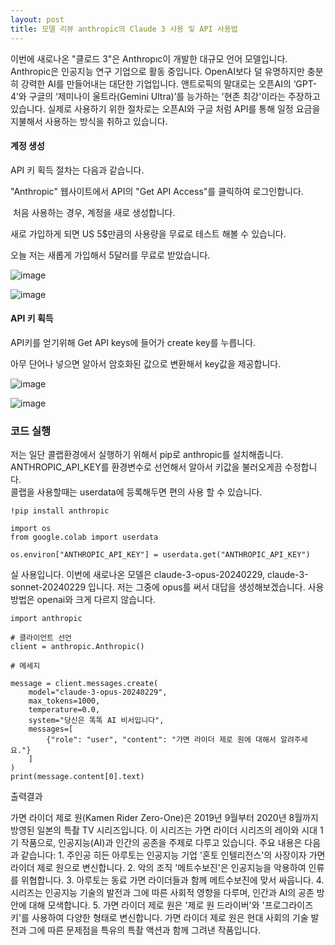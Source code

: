 ```yaml
---
layout: post
title: 모델 리뷰 anthropic의 Claude 3 사용 및 API 사용법
---
```


이번에 새로나온 "클로드 3"은 Anthropıc이 개발한 대규모 언어 모델입니다.
Anthropic은 인공지능 연구 기업으로 활동 중입니다. OpenAI보다 덜 유명하지만 충분히 강력한 AI를 만들어내는 대단한 기업입니다.
앤트로픽의 말대로는 오픈AI의 ‘GPT-4’와 구글의 ‘제미나이 울트라(Gemini Ultra)’를 능가하는 '현존 최강'이라는 주장하고 있습니다.
실제로 사용하기 위한 절차로는 오픈AI와 구글 처럼 API를 통해 일정 요금을 지불해서 사용하는 방식을 취하고 있습니다. 




#### **계정 생성**

API 키 획득 절차는 다음과 같습니다.

"Anthropic" 웹사이트에서 API의 "Get API Access"를 클릭하여 로그인합니다.

 처음 사용하는 경우, 계정을 새로 생성합니다.

새로 가입하게 되면 US 5$만큼의 사용량을 무료로 테스트 해볼 수 있습니다.

오늘 저는 새롭게 가입해서 5달러를 무료로 받았습니다.

![image](https://img1.daumcdn.net/thumb/R1280x0/?scode=mtistory2&fname=https%3A%2F%2Fblog.kakaocdn.net%2Fdn%2Fb9uEj0%2FbtsFyu8JC9e%2FkLlB9b38PcWbvKLxiBpI70%2Fimg.png)


![image](https://img1.daumcdn.net/thumb/R1280x0/?scode=mtistory2&fname=https%3A%2F%2Fblog.kakaocdn.net%2Fdn%2F2JwCW%2FbtsFBbfZCk8%2FaJMdxOqnr4cfpBGk5a9wq1%2Fimg.png)


#### **API 키 획득**

API키를 얻기위해 Get API keys에 들어가 create key를 누릅니다.

아무 단어나 넣으면 알아서 암호화된 값으로 변환해서 key값을 제공합니다.

![image](https://img1.daumcdn.net/thumb/R1280x0/?scode=mtistory2&fname=https%3A%2F%2Fblog.kakaocdn.net%2Fdn%2FQslXt%2FbtsFAveJRJl%2FwGZOwBfEKN3yRzfJ7OgQj1%2Fimg.png)

![image](https://img1.daumcdn.net/thumb/R1280x0/?scode=mtistory2&fname=https%3A%2F%2Fblog.kakaocdn.net%2Fdn%2FBncUc%2FbtsFzedpjzu%2FXhybDKxLD1TkehtdKpApHK%2Fimg.png)


### **코드 실행**

저는 일단 콜랩환경에서 실행하기 위해서 pip로 anthropic를 설치해줍니다.  
ANTHROPIC\_API\_KEY를 환경변수로 선언해서 알아서 키값을 불러오게끔 수정합니다.  
콜랩을 사용할때는 userdata에 등록해두면 편의 사용 할 수 있습니다.

```
!pip install anthropic
```

```
import os
from google.colab import userdata

os.environ["ANTHROPIC_API_KEY"] = userdata.get("ANTHROPIC_API_KEY")
```

실 사용입니다. 이번에 새로나온 모델은 claude-3-opus-20240229, claude-3-sonnet-20240229 입니다. 저는 그중에 opus를 써서 대답을 생성해보겠습니다. 사용방법은 openai와 크게 다르지 않습니다.

```
import anthropic

# 클라이언트 선언
client = anthropic.Anthropic()

# 메세지

message = client.messages.create(
    model="claude-3-opus-20240229",
    max_tokens=1000,
    temperature=0.0,
    system="당신은 똑똑 AI 비서입니다",
    messages=[
        {"role": "user", "content": "가면 라이더 제로 원에 대해서 알려주세요."}
    ]
)
print(message.content[0].text)
```
출력결과

가면 라이더 제로 원(Kamen Rider Zero-One)은 2019년 9월부터 2020년 8월까지 방영된 일본의 특촬 TV 시리즈입니다. 이 시리즈는 가면 라이더 시리즈의 레이와 시대 1기 작품으로, 인공지능(AI)과 인간의 공존을 주제로 다루고 있습니다. 주요 내용은 다음과 같습니다: 1. 주인공 히든 아루토는 인공지능 기업 '혼토 인텔리전스'의 사장이자 가면 라이더 제로 원으로 변신합니다. 2. 악의 조직 '메트수보진'은 인공지능을 악용하여 인류를 위협합니다. 3. 아루토는 동료 가면 라이더들과 함께 메트수보진에 맞서 싸웁니다. 4. 시리즈는 인공지능 기술의 발전과 그에 따른 사회적 영향을 다루며, 인간과 AI의 공존 방안에 대해 모색합니다. 5. 가면 라이더 제로 원은 '제로 원 드라이버'와 '프로그라이즈 키'를 사용하여 다양한 형태로 변신합니다. 가면 라이더 제로 원은 현대 사회의 기술 발전과 그에 따른 문제점을 특유의 특촬 액션과 함께 그려낸 작품입니다.
